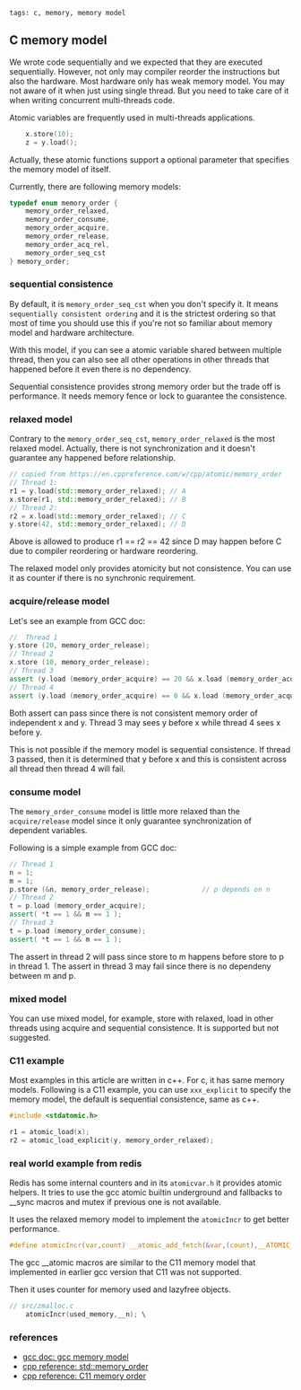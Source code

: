 ```metadata
tags: c, memory, memory model
```

## C memory model
We wrote code sequentially and we expected that they are executed sequentially. However,
 not only may compiler reorder the instructions but also the hardware. Most hardware only
 has weak memory model. You may not aware of it when just using single thread. But you
 need to take care of it when writing concurrent multi-threads code.

Atomic variables are frequently used in multi-threads applications.

```c++
    x.store(10);
    z = y.load();
```

Actually, these atomic functions support a optional parameter that specifies the memory
 model of itself.

Currently, there are following memory models:

```c++
typedef enum memory_order {
    memory_order_relaxed,
    memory_order_consume,
    memory_order_acquire,
    memory_order_release,
    memory_order_acq_rel,
    memory_order_seq_cst
} memory_order;
```

### sequential consistence
By default, it is `memory_order_seq_cst` when you don't specify it. It means
 `sequentially consistent ordering` and it is the strictest ordering so that most of
 time you should use this if you're not so familiar about memory model and hardware
 architecture.

With this model, if you can see a atomic variable shared between multiple thread, then
 you can also see all other operations in other threads that happened before it even
 there is no dependency.

Sequential consistence provides strong memory order but the trade off is performance.
It needs memory fence or lock to guarantee the consistence.

### relaxed model
Contrary to the `memory_order_seq_cst`, `memory_order_relaxed` is the most relaxed
 model. Actually, there is not synchronization and it doesn't guarantee any happened
 before relationship.

```c++
// copied from https://en.cppreference.com/w/cpp/atomic/memory_order
// Thread 1:
r1 = y.load(std::memory_order_relaxed); // A
x.store(r1, std::memory_order_relaxed); // B
// Thread 2:
r2 = x.load(std::memory_order_relaxed); // C
y.store(42, std::memory_order_relaxed); // D
```

Above is allowed to produce r1 == r2 == 42 since D may happen before C due to compiler
 reordering or hardware reordering.

The relaxed model only provides atomicity but not consistence. You can use it as counter
 if there is no synchronic requirement.

### acquire/release model
Let's see an example from GCC doc:

```c++
//  Thread 1
y.store (20, memory_order_release);
// Thread 2
x.store (10, memory_order_release);
// Thread 3
assert (y.load (memory_order_acquire) == 20 && x.load (memory_order_acquire) == 0);
// Thread 4
assert (y.load (memory_order_acquire) == 0 && x.load (memory_order_acquire) == 10);
```

Both assert can pass since there is not consistent memory order of independent x and y.
Thread 3 may sees y before x while thread 4 sees x before y.

This is not possible if the memory model is sequential consistence. If thread 3 passed,
 then it is determined that y before x and this is consistent across all thread then
 thread 4 will fail.

### consume model
The `memory_order_consume` model is little more relaxed than the `acquire/release` model
 since it only guarantee synchronization of dependent variables.

Following is a simple example from GCC doc:

```c++
// Thread 1
n = 1;
m = 1;
p.store (&n, memory_order_release);             // p depends on n
// Thread 2
t = p.load (memory_order_acquire);
assert( *t == 1 && m == 1 );
// Thread 3
t = p.load (memory_order_consume);
assert( *t == 1 && m == 1 );
```

The assert in thread 2 will pass since store to m happens before store to p in thread 1.
The assert in thread 3 may fail since there is no dependeny between m and p.

### mixed model
You can use mixed model, for example, store with relaxed, load in other threads using
acquire and sequential consistence. It is supported but not suggested.

### C11 example
Most examples in this article are written in c++. For c, it has same memory models.
Following is a C11 example, you can use `xxx_explicit` to specify the memory model, the
 default is sequential consistence, same as c++.

```c
#include <stdatomic.h>

r1 = atomic_load(x);
r2 = atomic_load_explicit(y, memory_order_relaxed);
```

### real world example from redis
Redis has some internal counters and in its `atomicvar.h` it provides atomic helpers.
It tries to use the gcc atomic builtin underground and fallbacks to __sync macros and
 mutex if previous one is not available.

It uses the relaxed memory model to implement the `atomicIncr` to get better performance.

```c
#define atomicIncr(var,count) __atomic_add_fetch(&var,(count),__ATOMIC_RELAXED)
```

The gcc __atomic macros are similar to the C11 memory model that implemented in earlier
 gcc version that C11 was not supported.

Then it uses counter for memory used and lazyfree objects.

```c
// src/zmalloc.c
    atomicIncr(used_memory,__n); \
```

### references
- [gcc doc: gcc memory model](https://gcc.gnu.org/wiki/Atomic/GCCMM/AtomicSync)
- [cpp reference: std::memory_order](https://en.cppreference.com/w/cpp/atomic/memory_order)
- [cpp reference: C11 memory order](https://en.cppreference.com/w/c/atomic/memory_order)
